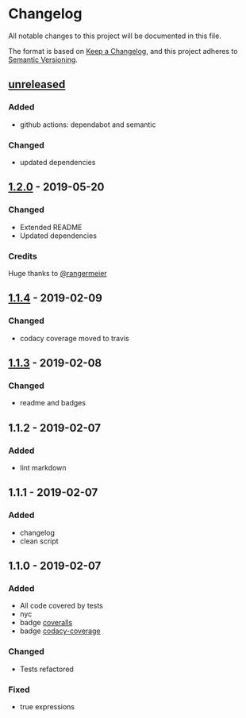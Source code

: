 # Changelog

All notable changes to this project will be documented in this file.

The format is based on [Keep a Changelog](https://keepachangelog.com/en/1.0.0/),
and this project adheres to [Semantic Versioning](https://semver.org/spec/v2.0.0.html).

## [unreleased][]

### Added

-   github actions: dependabot and semantic

### Changed

-   updated dependencies

## [1.2.0][] - 2019-05-20

### Changed

-   Extended README
-   Updated dependencies

### Credits

Huge thanks to [@rangermeier](https://github.com/rangermeier)

## [1.1.4][] - 2019-02-09

### Changed

-   codacy coverage moved to travis

## [1.1.3][] - 2019-02-08

### Changed

-   readme and badges

## 1.1.2 - 2019-02-07

### Added

-   lint markdown

## 1.1.1 - 2019-02-07

### Added

-   changelog
-   clean script

## 1.1.0 - 2019-02-07

### Added

-   All code covered by tests
-   nyc
-   badge [coveralls](https://coveralls.io)
-   badge [codacy-coverage](https://app.codacy.com)

### Changed

-   Tests refactored

### Fixed

-   true expressions

[unreleased]: https://github.com/ulcuber/vue-bem-directive/compare/v1.2.0...HEAD

[1.2.0]: https://github.com/ulcuber/vue-bem-directive/compare/v1.1.3...v1.2.0

[1.1.4]: https://github.com/ulcuber/vue-bem-directive/compare/v1.1.3...v1.1.4

[1.1.3]: https://github.com/ulcuber/vue-bem-directive/compare/v1.1.2...v1.1.3
